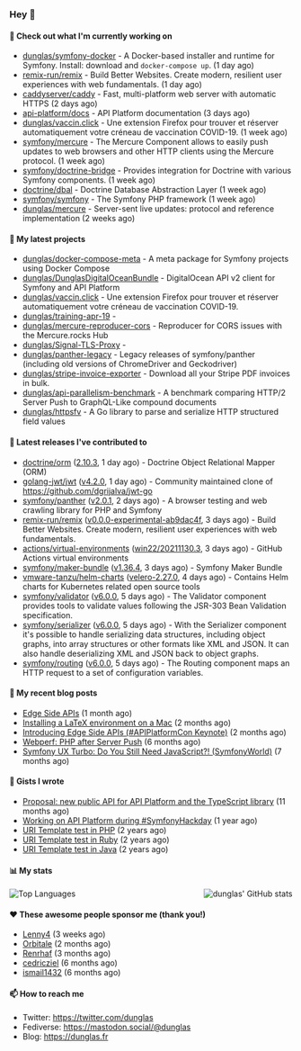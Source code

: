 ### Hey 👋

#### 👷 Check out what I'm currently working on

- [dunglas/symfony-docker](https://github.com/dunglas/symfony-docker) - A Docker-based installer and runtime for Symfony. Install: download and `docker-compose up`. (1 day ago)
- [remix-run/remix](https://github.com/remix-run/remix) - Build Better Websites. Create modern, resilient user experiences with web fundamentals. (1 day ago)
- [caddyserver/caddy](https://github.com/caddyserver/caddy) - Fast, multi-platform web server with automatic HTTPS (2 days ago)
- [api-platform/docs](https://github.com/api-platform/docs) - API Platform documentation (3 days ago)
- [dunglas/vaccin.click](https://github.com/dunglas/vaccin.click) - Une extension Firefox pour trouver et réserver automatiquement votre créneau de vaccination COVID-19. (1 week ago)
- [symfony/mercure](https://github.com/symfony/mercure) - The Mercure Component allows to easily push updates to web browsers and other HTTP clients using the Mercure protocol. (1 week ago)
- [symfony/doctrine-bridge](https://github.com/symfony/doctrine-bridge) - Provides integration for Doctrine with various Symfony components. (1 week ago)
- [doctrine/dbal](https://github.com/doctrine/dbal) - Doctrine Database Abstraction Layer (1 week ago)
- [symfony/symfony](https://github.com/symfony/symfony) - The Symfony PHP framework (1 week ago)
- [dunglas/mercure](https://github.com/dunglas/mercure) - Server-sent live updates: protocol and reference implementation (2 weeks ago)

#### 🌱 My latest projects

- [dunglas/docker-compose-meta](https://github.com/dunglas/docker-compose-meta) - A meta package for Symfony projects using Docker Compose
- [dunglas/DunglasDigitalOceanBundle](https://github.com/dunglas/DunglasDigitalOceanBundle) - DigitalOcean API v2 client for Symfony and API Platform
- [dunglas/vaccin.click](https://github.com/dunglas/vaccin.click) - Une extension Firefox pour trouver et réserver automatiquement votre créneau de vaccination COVID-19.
- [dunglas/training-apr-19](https://github.com/dunglas/training-apr-19) - 
- [dunglas/mercure-reproducer-cors](https://github.com/dunglas/mercure-reproducer-cors) - Reproducer for CORS issues with the Mercure.rocks Hub
- [dunglas/Signal-TLS-Proxy](https://github.com/dunglas/Signal-TLS-Proxy) - 
- [dunglas/panther-legacy](https://github.com/dunglas/panther-legacy) - Legacy releases of symfony/panther (including old versions of ChromeDriver and Geckodriver)
- [dunglas/stripe-invoice-exporter](https://github.com/dunglas/stripe-invoice-exporter) - Download all your Stripe PDF invoices in bulk.
- [dunglas/api-parallelism-benchmark](https://github.com/dunglas/api-parallelism-benchmark) - A benchmark comparing HTTP/2 Server Push to GraphQL-Like compound documents
- [dunglas/httpsfv](https://github.com/dunglas/httpsfv) - A Go library to parse and serialize HTTP structured field values

#### 🔭 Latest releases I've contributed to

- [doctrine/orm](https://github.com/doctrine/orm) ([2.10.3](https://github.com/doctrine/orm/releases/tag/2.10.3), 1 day ago) - Doctrine Object Relational Mapper (ORM)
- [golang-jwt/jwt](https://github.com/golang-jwt/jwt) ([v4.2.0](https://github.com/golang-jwt/jwt/releases/tag/v4.2.0), 1 day ago) - Community maintained clone of https://github.com/dgrijalva/jwt-go
- [symfony/panther](https://github.com/symfony/panther) ([v2.0.1](https://github.com/symfony/panther/releases/tag/v2.0.1), 2 days ago) - A browser testing and web crawling library for PHP and Symfony
- [remix-run/remix](https://github.com/remix-run/remix) ([v0.0.0-experimental-ab9dac4f](https://github.com/remix-run/remix/releases/tag/v0.0.0-experimental-ab9dac4f), 3 days ago) - Build Better Websites. Create modern, resilient user experiences with web fundamentals.
- [actions/virtual-environments](https://github.com/actions/virtual-environments) ([win22/20211130.3](https://github.com/actions/virtual-environments/releases/tag/win22%2F20211130.3), 3 days ago) - GitHub Actions virtual environments
- [symfony/maker-bundle](https://github.com/symfony/maker-bundle) ([v1.36.4](https://github.com/symfony/maker-bundle/releases/tag/v1.36.4), 3 days ago) - Symfony Maker Bundle
- [vmware-tanzu/helm-charts](https://github.com/vmware-tanzu/helm-charts) ([velero-2.27.0](https://github.com/vmware-tanzu/helm-charts/releases/tag/velero-2.27.0), 4 days ago) - Contains Helm charts for Kubernetes related open source tools
- [symfony/validator](https://github.com/symfony/validator) ([v6.0.0](https://github.com/symfony/validator/releases/tag/v6.0.0), 5 days ago) - The Validator component provides tools to validate values following the JSR-303 Bean Validation specification.
- [symfony/serializer](https://github.com/symfony/serializer) ([v6.0.0](https://github.com/symfony/serializer/releases/tag/v6.0.0), 5 days ago) - With the Serializer component it&#39;s possible to handle serializing data structures, including object graphs, into array structures or other formats like XML and JSON. It can also handle deserializing XML and JSON back to object graphs.
- [symfony/routing](https://github.com/symfony/routing) ([v6.0.0](https://github.com/symfony/routing/releases/tag/v6.0.0), 5 days ago) - The Routing component maps an HTTP request to a set of configuration variables.

#### 📜 My recent blog posts

- [Edge Side APIs](https://dunglas.fr/2021/10/edge-side-apis/) (1 month ago)
- [Installing a LaTeX environment on a Mac](https://dunglas.fr/2021/09/installing-a-latex-environment-on-a-mac/) (2 months ago)
- [Introducing Edge Side APIs (#APIPlatformCon Keynote)](https://dunglas.fr/2021/09/introducing-edge-side-apis-apiplatformcon-keynote/) (2 months ago)
- [Webperf: PHP after Server Push](https://dunglas.fr/2021/05/webperf-php-after-server-push/) (6 months ago)
- [Symfony UX Turbo: Do You Still Need JavaScript?! (SymfonyWorld)](https://dunglas.fr/2021/04/symfony-ux-turbo-do-you-still-need-javascript/) (7 months ago)

#### 📓 Gists I wrote

- [Proposal: new public API for API Platform and the TypeScript library](https://gist.github.com/4da2026f34bf7f18e1db955ef8a9b417) (11 months ago)
- [Working on API Platform during #SymfonyHackday](https://gist.github.com/3949272d40e6390cdd2850a4f312a02a) (1 year ago)
- [URI Template test in PHP](https://gist.github.com/5b10b586427cf66e78a968f82f80691a) (2 years ago)
- [URI Template test in Ruby](https://gist.github.com/ec793690f66167cb849c02284ecf748d) (2 years ago)
- [URI Template test in Java](https://gist.github.com/788b70312231d24e46d7632c634784f5) (2 years ago)

#### 📊 My stats

<img align="right" alt="dunglas' GitHub stats" src="https://github-readme-stats.vercel.app/api?username=dunglas&count_private=1&show_icons=true">

![Top Languages](https://github-readme-stats.vercel.app/api/top-langs/?username=dunglas)

#### ❤️ These awesome people sponsor me (thank you!)

- [Lenny4](https://github.com/Lenny4) (3 weeks ago)
- [Orbitale](https://github.com/Orbitale) (2 months ago)
- [Renrhaf](https://github.com/Renrhaf) (3 months ago)
- [cedricziel](https://github.com/cedricziel) (6 months ago)
- [ismail1432](https://github.com/ismail1432) (6 months ago)

#### 📫 How to reach me

- Twitter: https://twitter.com/dunglas
- Fediverse: https://mastodon.social/@dunglas
- Blog: https://dunglas.fr
